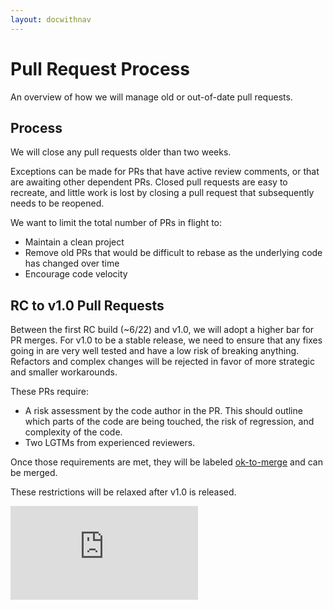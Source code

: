 ```yaml
---
layout: docwithnav
---
```

<!-- BEGIN MUNGE: UNVERSIONED_WARNING -->


<!-- END MUNGE: UNVERSIONED_WARNING -->
Pull Request Process
====================

An overview of how we will manage old or out-of-date pull requests.

Process
-------

We will close any pull requests older than two weeks.

Exceptions can be made for PRs that have active review comments, or that are awaiting other dependent PRs.  Closed pull requests are easy to recreate, and little work is lost by closing a pull request that subsequently needs to be reopened.

We want to limit the total number of PRs in flight to:
* Maintain a clean project
* Remove old PRs that would be difficult to rebase as the underlying code has changed over time
* Encourage code velocity

RC to v1.0 Pull Requests
------------------------

Between the first RC build (~6/22) and v1.0, we will adopt a higher bar for PR merges.  For v1.0 to be a stable release, we need to ensure that any fixes going in are very well tested and have a low risk of breaking anything.  Refactors and complex changes will be rejected in favor of more strategic and smaller workarounds.

These PRs require:
* A risk assessment by the code author in the PR.  This should outline which parts of the code are being touched, the risk of regression, and complexity of the code.
* Two LGTMs from experienced reviewers.

Once those requirements are met, they will be labeled [ok-to-merge](https://github.com/GoogleCloudPlatform/kubernetes/pulls?utf8=%E2%9C%93&q=is%3Aopen+is%3Apr+label%3Aok-to-merge) and can be merged.

These restrictions will be relaxed after v1.0 is released.


<!-- BEGIN MUNGE: GENERATED_ANALYTICS -->
[![Analytics](https://kubernetes-site.appspot.com/UA-36037335-10/GitHub/docs/devel/pull-requests.md?pixel)]()
<!-- END MUNGE: GENERATED_ANALYTICS -->

